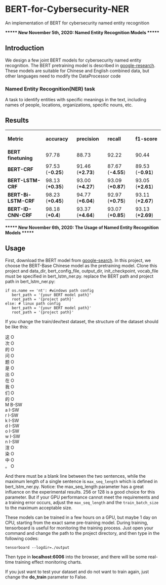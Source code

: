 # BERT-for-Cybersecurity-NER
An implementation of BERT for cybersecurity named entity recognition

<strong>***** New November 5th, 2020: Named Entity Recognition Models *****</strong>
## Introduction
We design a few joint BERT models for cybersecurity named entity recognition. The BERT pretraining model is described in [google-research](https://github.com/google-research/bert).
These models are suitable for Chinese and English combined data, but other languages need to modify the DataProcessor code

### Named Entity Recognition(NER) task
A task to identify entities with specific meanings in the text, including names of people, locations, organizations, specific nouns, etc.

## Results
<table>
  <tbody>
    <tr>
      <td rowspan="1">
        <p>
          <strong>Metric</strong>
          <br></p>
      </td>
      <td colspan="1">
        <strong>accuracy</strong>
        <br></td>
      <td colspan="1">
        <strong>precision</strong>
        <br></td>
      <td colspan="1">
        <strong>recall</strong>
        <strong></strong>
        <br></td>
      <td colspan="1">
        <strong>f1-score</strong>
        <br></td>
    </tr>
    <tr>
      <td><strong>BERT finetuning</strong></td>
      <td>97.78</td>
      <td>88.73</td>
      <td>92.22</td>
      <td>90.44</td>
    </tr>
    <tr>
      <td><strong>BERT-CRF</strong></td>
      <td>97.53 <span>(<strong>-0.25</strong>)</span></td>
      <td>91.46 <span>(<strong>+2.73</strong>)</span></td>
      <td>87.67 <span>(<strong>-4.55</strong>)</span></td>
      <td>89.53 <span>(<strong>-0.91</strong>)</span></td>
    </tr>
    <tr>
      <td><strong>BERT-LSTM-CRF</strong></td>
      <td>98.13 <span>(<strong>+0.35</strong>)</span></td>
      <td>93.00 <span>(<strong>+4.27</strong>)</span></td>
      <td>93.09 <span>(<strong>+0.87</strong>)</span></td>
      <td>93.05 <span>(<strong>+2.61</strong>)</span></td>
    </tr>
    <tr>
      <td><strong>BERT-Bi-LSTM-CRF</strong></td>
      <td>98.23 <span>(<strong>+0.45</strong>)</span></td>
      <td>94.77 <span>(<strong>+6.04</strong>)</span></td>
      <td>92.97 <span>(<strong>+0.75</strong>)</span></td>
      <td>93.11 <span>(<strong>+2.67</strong>)</span></td>
    </tr>
    <tr>
      <td><strong>BERT-ID-CNN-CRF</strong></td>
      <td>98.18 <span>(<strong>+0.4</strong>)</span></td>
      <td>93.37 <span>(<strong>+4.64</strong>)</span></td>
      <td>93.07 <span>(<strong>+0.85</strong>)</span></td>
      <td>93.13 <span>(<strong>+2.69</strong>)</span></td>
    </tr>


  </tbody>
</table>

<strong>***** New November 6th, 2020: The Usage of Named Entity Recognition Models *****</strong>
## Usage
First, download the BERT model from [google-search](https://github.com/google-research/bert). In this project, we choose the BERT-Base Chinese model as the pretraining model.
Clone this project and data_dir, bert_config_file, output_dir, init_checkpoint, vocab_file must be specified in bert_lstm_ner.py.
replace the BERT path and project path in bert_lstm_ner.py:
```
if os.name == 'nt': #windows path config
   bert_path = '{your BERT model path}'
   root_path = '{project path}'
else: # linux path config
   bert_path = '{your BERT model path}'
   root_path = '{project path}'
```
If you change the train/dev/test dataset, the structure of the dataset should be like this:


这 O  
次 O  
的 O  
问 O  
题 O  
是 O  
出 O  
在 O  
我 O  
们 O  
的 O  
M B-SW  
a I-SW  
r I-SW  
k I-SW  
d I-SW  
o I-SW  
w I-SW  
n I-SW  
渲 O  
染 O  
中 O  
。 O  

And there must be a blank line between the two sentences, while the maximum length of a single sentence is `max_seq_length` which is defined in bert_lstm_ner.py. Notice: the max_seq_length parameter has a great influence on the experimental results. 256 or 128 is a good choice for this parameter.
But if your GPU performance cannot meet the requirements and a training error occurs, adjust the `max_seq_length`  and the `train_batch_size` to the maximum acceptable size.

These models can be trained in a few hours on a GPU, but maybe 1 day on CPU, starting from the exact same pre-training model.
During training, tensorboard is useful for monitoring the training process. Just open your command and change the path to the project directory,
and then type in the following codes:
```
tensorboard --logdir=./output
```
Then type in <strong>localhost:6006</strong> into the browser, and there will be some real-time training effect monitoring charts.

If you just want to test your dataset and do not want to train again, just change the <strong>do_train</strong> parameter to False.
